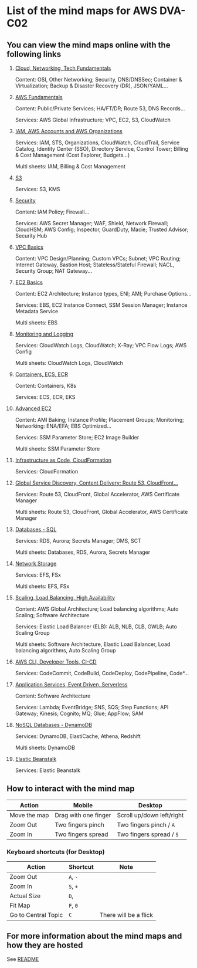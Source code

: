 # List of the mind maps for AWS DVA-C02

## You can view the mind maps online with the following links

1. <a href="/DVA-C02/03-Cloud-Networking-TechFundamentals" target="_blank">Cloud, Networking, Tech Fundamentals</a>

   Content: OSI, Other Networking; Security, DNS/DNSSec; Container & Virtualization; Backup & Disaster Recovery (DR), JSON/YAML...

2. <a href="/DVA-C02/04-AWS-Fundamentals" target="_blank">AWS Fundamentals</a>

   Content: Public/Private Services; HA/FT/DR; Route 53, DNS Records...

   Services: AWS Global Infrastructure; VPC, EC2, S3, CloudWatch

3. <a href="/DVA-C02/06-IAM-Accounts-and-AWS-Organizations" target="_blank">IAM, AWS Accounts and AWS Organizations</a>

   Services: IAM, STS, Organizations, CloudWatch, CloudTrail, Service Catalog, Identity Center (SSO), Directory Service, Control Tower; Billing & Cost Management (Cost Explorer, Budgets...)

   Multi sheets: IAM, Billing & Cost Management

4. <a href="/DVA-C02/07-S3" target="_blank">S3</a>

   Services: S3, KMS

5. <a href="/DVA-C02/08-Security" target="_blank">Security</a>

   Content: IAM Policy; Firewall...

   Services: AWS Secret Manager; WAF, Shield, Network Firewall; CloudHSM; AWS Config; Inspector, GuardDuty, Macie; Trusted Advisor; Security Hub

6. <a href="/DVA-C02/09-VPC-Basics" target="_blank">VPC Basics</a>

   Content: VPC Design/Planning; Custom VPCs; Subnet; VPC Routing; Internet Gateway, Bastion Host; Stateless/Stateful Firewall; NACL, Security Group; NAT Gateway...

7. <a href="/DVA-C02/10-EC2-Basics" target="_blank">EC2 Basics</a>

   Content: EC2 Architecture; Instance types, ENI; AMI; Purchase Options...

   Services: EBS, EC2 Instance Connect, SSM Session Manager; Instance Metadata Service

   Multi sheets: EBS

8. <a href="/DVA-C02/11-Monitoring-and-Logging" target="_blank">Monitoring and Logging</a>

   Services: CloudWatch Logs, CloudWatch; X-Ray; VPC Flow Logs; AWS Config

   Multi sheets: CloudWatch Logs, CloudWatch

9. <a href="/DVA-C02/12-Containers-ECS-ECR" target="_blank">Containers, ECS, ECR</a>

   Content: Containers, K8s

   Services: ECS, ECR, EKS

10. <a href="/DVA-C02/13-Advanced-EC2" target="_blank">Advanced EC2</a>

    Content: AMI Baking; Instance Profile; Placement Groups; Monitoring; Networking: ENA/EFA; EBS Optimized...

    Services: SSM Parameter Store; EC2 Image Builder

    Multi sheets: SSM Parameter Store

11. <a href="/DVA-C02/14-Infrastructure-as-Code-and-CloudFormation" target="_blank">Infrastructure as Code, CloudFormation</a>

    Services: CloudFormation

12. <a href="/DVA-C02/15-GlobalServiceDiscovery-ContentDelivery-Route53-CloudFront" target="_blank">Global Service Discovery, Content Delivery: Route 53, CloudFront...</a>

    Services: Route 53, CloudFront, Global Accelerator, AWS Certificate Manager

    Multi sheets: Route 53, CloudFront, Global Accelerator, AWS Certificate Manager

13. <a href="/DVA-C02/16-Databases-SQL" target="_blank">Databases - SQL</a>

    Services: RDS, Aurora; Secrets Manager; DMS, SCT

    Multi sheets: Databases, RDS, Aurora, Secrets Manager

14. <a href="/DVA-C02/17-Network-Storage" target="_blank">Network Storage</a>

    Services: EFS, FSx

    Multi sheets: EFS, FSx

15. <a href="/DVA-C02/18-Scaling-LoadBalancing-HighAvailability" target="_blank">Scaling, Load Balancing, High Availability</a>

    Content: AWS Global Architecture; Load balancing algorithms; Auto Scaling; Software Architecture

    Services: Elastic Load Balancer (ELB): ALB, NLB, CLB, GWLB; Auto Scaling Group

    Multi sheets: Software Architecture, Elastic Load Balancer, Load balancing algorithms, Auto Scaling Group

16. <a href="/DVA-C02/19-AWS-CLI-DeveloperTools-CICD" target="_blank">AWS CLI, Developer Tools, CI-CD</a>

    Services: CodeCommit, CodeBuild, CodeDeploy, CodePipeline, Code\*...

17. <a href="/DVA-C02/20-ApplicationServices-EventDriven-Serverless" target="_blank">Application Services, Event Driven, Serverless</a>

    Content: Software Architecture

    Services: Lambda; EventBridge; SNS, SQS; Step Functions; API Gateway; Kinesis; Cognito; MQ; Glue; AppFlow; SAM

18. <a href="/DVA-C02/24-NoSQL-Databases-DynamoDB" target="_blank">NoSQL Databases - DynamoDB</a>

    Services: DynamoDB, ElastiCache, Athena, Redshift

    Multi sheets: DynamoDB

19. <a href="/DVA-C02/25-Elastic-Beanstalk" target="_blank">Elastic Beanstalk</a>

    Services: Elastic Beanstalk

## How to interact with the mind map

| Action       | Mobile               | Desktop                   |
| ------------ | -------------------- | ------------------------- |
| Move the map | Drag with one finger | Scroll up/down left/right |
| Zoom Out     | Two fingers pinch    | Two fingers pinch / `A`   |
| Zoom In      | Two fingers spread   | Two fingers spread / `S`  |

### Keyboard shortcuts (for Desktop)

| Action              | Shortcut | Note                  |
| ------------------- | -------- | --------------------- |
| Zoom Out            | `A`, `-` |                       |
| Zoom In             | `S`, `+` |                       |
| Actual Size         | `D`,     |                       |
| Fit Map             | `F`, `0` |                       |
| Go to Central Topic | `C`      | There will be a flick |

## For more information about the mind maps and how they are hosted

See [README](/)
